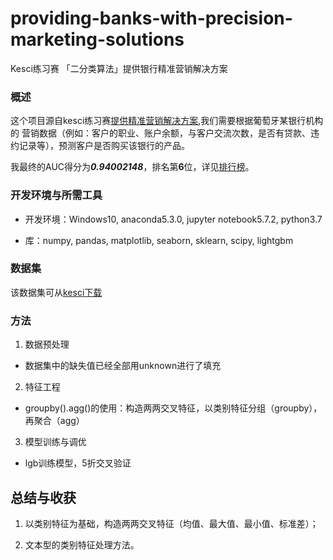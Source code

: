 # providing-banks-with-precision-marketing-solutions
Kesci练习赛 「二分类算法」提供银行精准营销解决方案 

### 概述
这个项目源自kesci练习赛[提供精准营销解决方案](https://www.kesci.com/home/competition/5c234c6626ba91002bfdfdd3),我们需要根据葡萄牙某银行机构的
营销数据（例如：客户的职业、账户余额，与客户交流次数，是否有贷款、违约记录等），预测客户是否购买该银行的产品。

我最终的AUC得分为***0.94002148***，排名第**6**位，详见[排行榜](https://www.kesci.com/home/competition/5c234c6626ba91002bfdfdd3/leaderboard)。

### 开发环境与所需工具
* 开发环境：Windows10, anaconda5.3.0, jupyter notebook5.7.2, python3.7

* 库：numpy, pandas, matplotlib, seaborn, sklearn, scipy, lightgbm

### 数据集
该数据集可从[kesci下载](https://www.kesci.com/home/competition/5c234c6626ba91002bfdfdd3/content/2)

### 方法
1. 数据预处理

* 数据集中的缺失值已经全部用unknown进行了填充

2. 特征工程

* groupby().agg()的使用：构造两两交叉特征，以类别特征分组（groupby），再聚合（agg）

3. 模型训练与调优

* lgb训练模型，5折交叉验证

## 总结与收获
1. 以类别特征为基础，构造两两交叉特征（均值、最大值、最小值、标准差）；

2. 文本型的类别特征处理方法。
